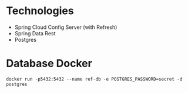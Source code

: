 
# Technologies

* Spring Cloud Config Server (with Refresh)
* Spring Data Rest
* Postgres

# Database Docker

    docker run -p5432:5432 --name ref-db -e POSTGRES_PASSWORD=secret -d postgres
